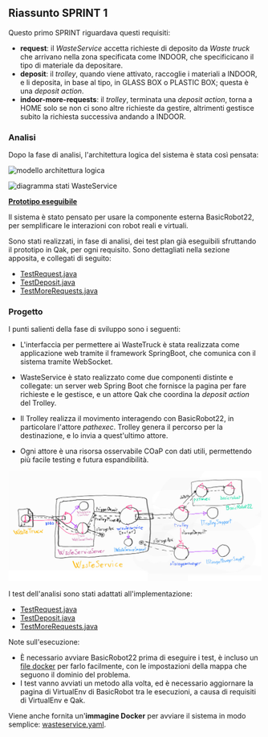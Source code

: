 ## Riassunto SPRINT 1

Questo primo SPRINT riguardava questi requisiti:

- **request**: il *WasteService* accetta richieste di deposito da *Waste truck* che arrivano nella zona specificata come INDOOR, che specificicano il tipo di materiale da depositare.
- **deposit**: il *trolley*, quando viene attivato, raccoglie i materiali a INDOOR, e li deposita, in base al tipo, in GLASS BOX o PLASTIC BOX; questa è una *deposit action*.
- **indoor-more-requests**: il *trolley*, terminata una *deposit action*, torna a HOME solo se non ci sono altre richieste da gestire, altrimenti gestisce subito la richiesta successiva andando a INDOOR.

### Analisi

Dopo la fase di analisi, l'architettura logica del sistema è stata così pensata:

![modello architettura logica](img/arch_logica.png)

![diagramma stati WasteService](img/arch_fsm_wasteservice.png)

[**Prototipo eseguibile**](../wasteservice.prototype/src/prototype_sprint1.qak)

Il sistema è stato pensato per usare la componente esterna BasicRobot22, per semplificare le interazioni con robot reali e virtuali.

Sono stati realizzati, in fase di analisi, dei test plan già eseguibili sfruttando il prototipo in Qak, per ogni requisito. Sono dettagliati nella sezione apposita, e collegati di seguito:

- [TestRequest.java](../wasteservice.prototype/test/it/unibo/TestRequest.java)
- [TestDeposit.java](../wasteservice.prototype/test/it/unibo/TestDeposit.java)
- [TestMoreRequests.java](../wasteservice.prototype/test/it/unibo/TestMoreRequests.java)


### Progetto

I punti salienti della fase di sviluppo sono i seguenti:

- L'interfaccia per permettere ai WasteTruck è stata realizzata come applicazione web tramite il framework SpringBoot, che comunica con il sistema tramite WebSocket.

- WasteService è stato realizzato come due componenti distinte e collegate: un server web Spring Boot che fornisce la pagina per fare richieste e le gestisce, e un attore Qak che coordina la *deposit action* del Trolley.

- Il Trolley realizza il movimento interagendo con BasicRobot22, in particolare l'attore *pathexec*. Trolley genera il percorso per la destinazione, e lo invia a quest'ultimo attore.

- Ogni attore è una risorsa osservabile COaP con dati utili, permettendo più facile testing e futura espandibilità.

![architettura progetto](img/architettura1_progetto.jpg)

I test dell'analisi sono stati adattati all'implementazione:

- [TestRequest.java](../wasteservice.core/test/it/unibo/lenziguerra/wasteservice/wasteservice/TestRequest.java)
- [TestDeposit.java](../wasteservice.core/test/it/unibo/lenziguerra/wasteservice/TestDeposit.java)
- [TestMoreRequests.java](../wasteservice.core/test/it/unibo/lenziguerra/wasteservice/TestMoreRequests.java)

Note sull'esecuzione: 

* È necessario avviare BasicRobot22 prima di eseguire i test, è incluso un [file docker](../wasteservice.core/basicrobot22.yaml) per farlo facilmente, con le impostazioni della mappa che seguono il dominio del problema.
* I test vanno avviati un metodo alla volta, ed è necessario aggiornare la pagina di VirtualEnv di BasicRobot tra le esecuzioni, a causa di requisiti di VirtualEnv e Qak.

Viene anche fornita un'**immagine Docker** per avviare il sistema in modo semplice: [wasteservice.yaml](../wasteservice.core/wasteservice.yaml).